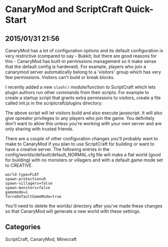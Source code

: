 # CanaryMod and ScriptCraft Quick-Start
## 2015/01/31 21:56

CanaryMod has a lot of configuration options and its default 
configuration is very restrictive (compared to say - Bukkit; but there 
are good reasons for this - CanaryMod has built-in permissions 
management so it make sense that the default config is hardened). For 
example, players who join a canarymod server automatically belong to a 
'visitors' group which has very few permissions. Visitors can't build or 
break blocks.
 
I recently added a new `slash()` module/function to ScriptCraft which 
lets plugin authors run other commands from their scripts. For example 
to create a startup script that grants extra permissions to visitors, 
create a file called init.js in the scriptcraft/plugins directory:

<script src="https://gist.github.com/walterhiggins/67b64677e2c7a50a652d.js"></script>

The above script will let visitors build and also execute javascript. It will
also give opreator privileges to any players who join the game.
You definitely don't want to allow this unless you're working with your 
own server and are only sharing with trusted friends.

There are a couple of other configuration changes you'll probably want 
to make to CanaryMod if you plan to use ScriptCraft for building or want 
to have a creative server. The following entries in the 
config/worlds/default/default_NORMAL.cfg file will make a flat world 
(good for building) with no monsters or villagers and with a default 
game mode set to CREATIVE.

    world-type=FLAT
    spawn-protection=0
    spawn-villagers=false
    spawn-monsters=false
    gamemode=1
    forceDefaultGameMode=true
    
You'll need to delete the worlds/ directory after you've made these 
changes so that CanaryMod will generate a new world with these settings.
 
## Categories
ScriptCraft, CanaryMod, Minecraft